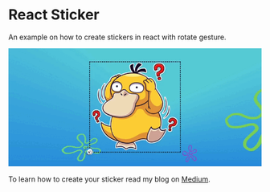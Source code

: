 # React Sticker

An example on how to create stickers in react with rotate gesture.

![demo](/docs/demo.gif)

To learn how to create your sticker read my blog on [Medium](https://medium.com/@muizhassan83/how-to-create-rotate-gesture-in-react-be1c2dd7fb24).
